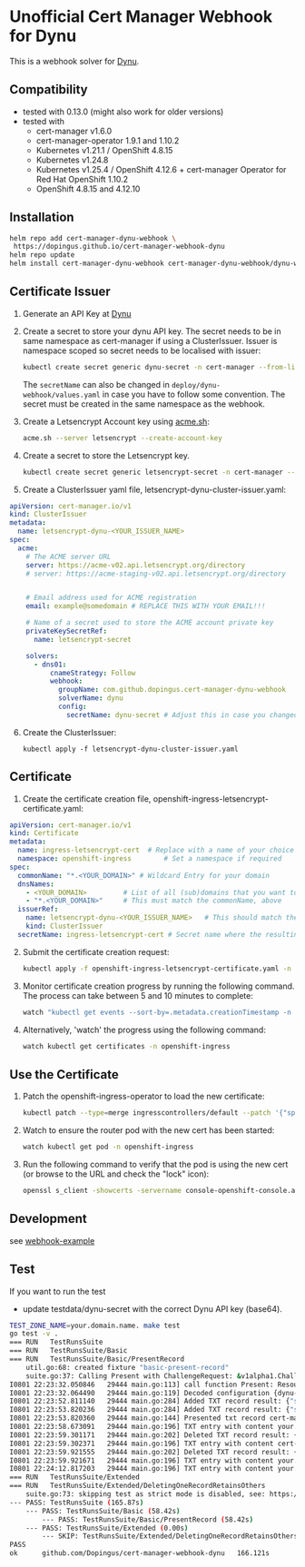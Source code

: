# Unofficial Cert Manager Webhook for Dynu

This is a webhook solver for [Dynu](https://www.dynu.com/).

## Compatibility

* tested with 0.13.0 (might also work for older versions)
* tested with
  - cert-manager v1.6.0
  - cert-manager-operator 1.9.1 and 1.10.2
  - Kubernetes v1.21.1 / OpenShift 4.8.15 
  - Kubernetes v1.24.8
  - Kubernetes v1.25.4 / OpenShift 4.12.6 + cert-manager Operator for Red Hat OpenShift 1.10.2
  - OpenShift 4.8.15 and 4.12.10

## Installation

```bash
helm repo add cert-manager-dynu-webhook \
 https://dopingus.github.io/cert-manager-webhook-dynu
helm repo update
helm install cert-manager-dynu-webhook cert-manager-dynu-webhook/dynu-webhook
```

## Certificate Issuer

1. Generate an API Key at [Dynu](https://www.dynu.com/en-US/ControlPanel/APICredentials)

2. Create a secret to store your dynu API key.  The secret needs to be in same namespace as cert-manager if using a ClusterIssuer. Issuer is namespace scoped so secret needs to be localised with issuer:

    ```bash
    kubectl create secret generic dynu-secret -n cert-manager --from-literal=api-key='<DYNU_API_KEY>'
    ```

    The `secretName` can also be changed in `deploy/dynu-webhook/values.yaml` in case you have to follow some convention. 
    The secret must be created in the same namespace as the webhook.

3. Create a Letsencrypt Account key using [acme.sh](https://github.com/acmesh-official/acme.sh):

     ```bash
     acme.sh --server letsencrypt --create-account-key
     ```
4. Create a secret to store the Letsencrypt key.

     ```bash
     kubectl create secret generic letsencrypt-secret -n cert-manager --from-file=api-key=~/.acme.sh/ca/acme-v02.api.letsencrypt.org/directory/account.key
     ```
     
5. Create a ClusterIssuer yaml file, letsencrypt-dynu-cluster-issuer.yaml:

```yaml
apiVersion: cert-manager.io/v1
kind: ClusterIssuer
metadata:
  name: letsencrypt-dynu-<YOUR_ISSUER_NAME>
spec:
  acme:
    # The ACME server URL
    server: https://acme-v02.api.letsencrypt.org/directory              # Use this for prod
    # server: https://acme-staging-v02.api.letsencrypt.org/directory    # Use this for staging/testing


    # Email address used for ACME registration
    email: example@somedomain # REPLACE THIS WITH YOUR EMAIL!!!

    # Name of a secret used to store the ACME account private key
    privateKeySecretRef:
      name: letsencrypt-secret

    solvers:
      - dns01:
          cnameStrategy: Follow
          webhook:
            groupName: com.github.dopingus.cert-manager-dynu-webhook
            solverName: dynu
            config:
              secretName: dynu-secret # Adjust this in case you changed the secretName
```
6. Create the ClusterIssuer:

    ```
    kubectl apply -f letsencrypt-dynu-cluster-issuer.yaml

## Certificate

1. Create the certificate creation file, openshift-ingress-letsencrypt-certificate.yaml:

```yaml
apiVersion: cert-manager.io/v1
kind: Certificate
metadata:
  name: ingress-letsencrypt-cert  # Replace with a name of your choice
  namespace: openshift-ingress        # Set a namespace if required
spec:
  commonName: "*.<YOUR_DOMAIN>" # Wildcard Entry for your domain
  dnsNames:
    - <YOUR_DOMAIN>         # List of all (sub)domains that you want to include in the cert
    - "*.<YOUR_DOMAIN>"     # This must match the commonName, above
  issuerRef:
    name: letsencrypt-dynu-<YOUR_ISSUER_NAME>   # This should match the issuer you defined earlier
    kind: ClusterIssuer
  secretName: ingress-letsencrypt-cert # Secret name where the resulting certificate is saved in
```

2. Submit the certificate creation request:

    ```bash
    kubectl apply -f openshift-ingress-letsencrypt-certificate.yaml -n openshift-ingress
    ```

3. Monitor certificate creation progress by running the following command.  The process can take between 5 and 10 minutes to complete:

    ```bash
    watch "kubectl get events --sort-by=.metadata.creationTimestamp -n openshift-ingress | tail -n15"
    ```
4. Alternatively, 'watch' the progress using the following command:

   ```bash
   watch kubectl get certificates -n openshift-ingress
   ```
## Use the Certificate

1. Patch the openshift-ingress-operator to load the new certificate:

    ```bash
    kubectl patch --type=merge ingresscontrollers/default --patch '{"spec":{"defaultCertificate":{"name":"ingress-certs-letsencrypt"}}}' -n openshift-ingress
    ```
2. Watch to ensure the router pod with the new cert has been started:

    ```bash
    watch kubectl get pod -n openshift-ingress
    ```

3. Run the following command to verify that the pod is using the new cert (or browse to the URL and check the "lock" icon):

    ```bash
    openssl s_client -showcerts -servername console-openshift-console.apps.<cluster name>.<domain name> -connect console-openshift-console.apps.ocp49-022100.alchan.nasatam.support:443
    ```
    
## Development

see [webhook-example](https://github.com/cert-manager/webhook-example)

## Test

If you want to run the test
- update testdata/dynu-secret with the correct Dynu API key (base64).

```bash
TEST_ZONE_NAME=your.domain.name. make test
go test -v .
=== RUN   TestRunsSuite
=== RUN   TestRunsSuite/Basic
=== RUN   TestRunsSuite/Basic/PresentRecord
    util.go:68: created fixture "basic-present-record"
    suite.go:37: Calling Present with ChallengeRequest: &v1alpha1.ChallengeRequest{UID:"", Action:"", Type:"", DNSName:"example.com", Key:"123d==", ResourceNamespace:"basic-present-record", ResolvedFQDN:"cert-manager-dns01-tests.your.domain.name.", ResolvedZone:"your.domain.name.", AllowAmbientCredentials:false, Config:(*v1.JSON)(0x40004e3398)}
I0801 22:23:32.050846   29444 main.go:113] call function Present: ResourceNamespace=basic-present-record, ResolvedZone=your.domain.name., ResolvedFQDN=cert-manager-dns01-tests.your.domain.name. DNSName=example.com
I0801 22:23:32.064490   29444 main.go:119] Decoded configuration {dynu-secret}
I0801 22:23:52.811140   29444 main.go:284] Added TXT record result: {"statusCode":200,"id":8718493,"domainId":9754501,"domainName":"your.domain.name","nodeName":"cert-manager-dns01-tests","hostname":"cert-manager-dns01-tests.your.domain.name","recordType":"TXT","ttl":60,"state":true,"content":"cert-manager-dns01-tests.your.domain.name. 60 IN TXT \"123d==\"","updatedOn":"2022-08-02T05:23:52.443","textData":"123d=="}
I0801 22:23:53.820236   29444 main.go:284] Added TXT record result: {"statusCode":200,"id":8718494,"domainId":9754501,"domainName":"your.domain.name","nodeName":"","hostname":"your.domain.name","recordType":"TXT","ttl":60,"state":true,"content":"your.domain.name. 60 IN TXT \"123d==\"","updatedOn":"2022-08-02T05:23:53.573","textData":"123d=="}
I0801 22:23:53.820360   29444 main.go:144] Presented txt record cert-manager-dns01-tests.your.domain.name.
I0801 22:23:58.673091   29444 main.go:196] TXT entry with content your.domain.name. 60 IN TXT "123d==" (key value 123d==)
I0801 22:23:59.301171   29444 main.go:202] Deleted TXT record result: {"statusCode":200}
I0801 22:23:59.302371   29444 main.go:196] TXT entry with content cert-manager-dns01-tests.your.domain.name. 60 IN TXT "123d==" (key value 123d==)
I0801 22:23:59.921555   29444 main.go:202] Deleted TXT record result: {"statusCode":200}
I0801 22:23:59.921671   29444 main.go:196] TXT entry with content your.domain.name. 120 IN SOA ns1.dynu.com. administrator.dynu.com. 0 3600 900 604800 300 (key value 123d==)
I0801 22:24:12.817203   29444 main.go:196] TXT entry with content your.domain.name. 120 IN SOA ns1.dynu.com. administrator.dynu.com. 0 3600 900 604800 300 (key value 123d==)
=== RUN   TestRunsSuite/Extended
=== RUN   TestRunsSuite/Extended/DeletingOneRecordRetainsOthers
    suite.go:73: skipping test as strict mode is disabled, see: https://github.com/cert-manager/cert-manager/pull/1354
--- PASS: TestRunsSuite (165.87s)
    --- PASS: TestRunsSuite/Basic (58.42s)
        --- PASS: TestRunsSuite/Basic/PresentRecord (58.42s)
    --- PASS: TestRunsSuite/Extended (0.00s)
        --- SKIP: TestRunsSuite/Extended/DeletingOneRecordRetainsOthers (0.00s)
PASS
ok      github.com/Dopingus/cert-manager-webhook-dynu   166.121s
```
